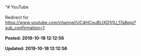 "# YouTube<br /><br />Redirect for https://www.youtube.com/channel/UC4HCouBLtXD1j1U_17aBqig?sub_confirmation=1<br /><br />**Posted: 2019-10-18 12:12:56** <br /><br />**Updated: 2019-10-18 12:12:56** <br /><br />
